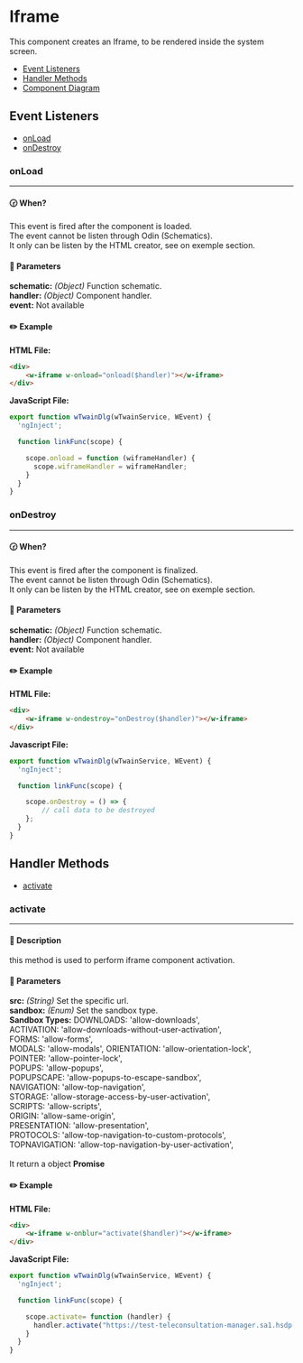 # Iframe
This component creates an Iframe, to be rendered inside the system screen.

- [Event Listeners](#Event-Listeners)
- [Handler Methods](#Handler-Methods)
- [Component Diagram](#component-diagram)

## Event Listeners
- [onLoad](#onLoad)
- [onDestroy](#onDestroy)

### onLoad
----
#### :clock230: When?
This event is fired after the component is loaded.<br>
The event cannot be listen through Odin (Schematics).<br>
It only can be listen by the HTML creator, see on exemple section.

#### :bookmark_tabs: Parameters
**schematic:** _(Object)_  Function schematic. <br>
**handler:** _(Object)_ Component handler. <br>
**event:** Not available

#### :pencil2: Example
**HTML File:**
```html
<div>
    <w-iframe w-onload="onload($handler)"></w-iframe>
</div>
```
**JavaScript File:**
```javascript
export function wTwainDlg(wTwainService, WEvent) {
  'ngInject';

  function linkFunc(scope) {

    scope.onload = function (wiframeHandler) {
      scope.wiframeHandler = wiframeHandler;
    }
  }
}
```

### onDestroy
----
#### :clock230: When?
This event is fired after the component is finalized.<br>
The event cannot be listen through Odin (Schematics).<br>
It only can be listen by the HTML creator, see on exemple section.

#### :bookmark_tabs: Parameters
**schematic:** _(Object)_  Function schematic. <br>
**handler:** _(Object)_ Component handler. <br>
**event:** Not available

#### :pencil2: Example
**HTML File:**
```html
<div>
    <w-iframe w-ondestroy="onDestroy($handler)"></w-iframe>
</div>
```
**Javascript File:**
```javascript
export function wTwainDlg(wTwainService, WEvent) {
  'ngInject';

  function linkFunc(scope) {

    scope.onDestroy = () => {
        // call data to be destroyed
    };
  }
}
```
## Handler Methods
- [activate](#activate)

### activate
----
#### :page_with_curl: Description
this method is used to perform iframe component activation.

#### :bookmark_tabs: Parameters
**src:** _(String)_ Set the specific url.<br>
**sandbox:** _(Enum)_ Set the sandbox type.<br>
**Sandbox Types:** 
  DOWNLOADS: 'allow-downloads',<br>
  ACTIVATION: 'allow-downloads-without-user-activation',<br>
  FORMS: 'allow-forms',<br>
  MODALS: 'allow-modals',
  ORIENTATION: 'allow-orientation-lock',<br>
  POINTER: 'allow-pointer-lock',<br>
  POPUPS: 'allow-popups',<br>
  POPUPSCAPE: 'allow-popups-to-escape-sandbox',<br>
  NAVIGATION: 'allow-top-navigation',<br>
  STORAGE: 'allow-storage-access-by-user-activation',<br>
  SCRIPTS: 'allow-scripts',<br>
  ORIGIN: 'allow-same-origin',<br>
  PRESENTATION: 'allow-presentation',<br>
  PROTOCOLS: 'allow-top-navigation-to-custom-protocols',<br>
  TOPNAVIGATION: 'allow-top-navigation-by-user-activation',<br><br>
It return a object **Promise**<br>

#### :pencil2: Example
**HTML File:**
```html
<div>
    <w-iframe w-onblur="activate($handler)"></w-iframe>
</div>
```

**JavaScript File:**
```javascript
export function wTwainDlg(wTwainService, WEvent) {
  'ngInject';

  function linkFunc(scope) {

    scope.activate= function (handler) {
      handler.activate("https://test-teleconsultation-manager.sa1.hsdp.io/login", sandbox);
    }
  }
}
```
